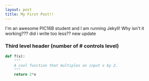 ```yaml
---
layout: post
title: My First Post!! 
---
```

I'm an awesome PIC16B student and I am running Jekyll!
Why isn't it working???
did i write too less??
new update

### Third level header (number of # controls level)
```python
def f(x):
    """
    A cool function that multiples an input x by 2. 
    """
    return 2*x
```